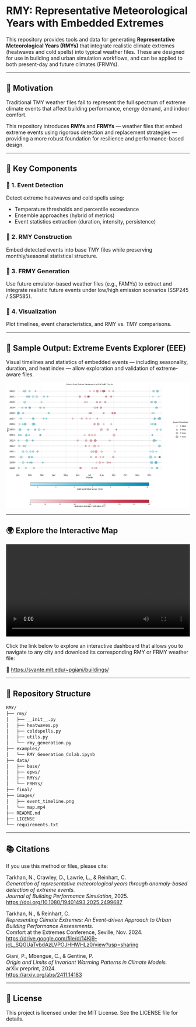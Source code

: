 # RMY: Representative Meteorological Years with Embedded Extremes

This repository provides tools and data for generating **Representative Meteorological Years (RMYs)** that integrate realistic climate extremes (heatwaves and cold spells) into typical weather files. These are designed for use in building and urban simulation workflows, and can be applied to both present-day and future climates (FRMYs).

---

## 📌 Motivation

Traditional TMY weather files fail to represent the full spectrum of extreme climate events that affect building performance, energy demand, and indoor comfort.

This repository introduces **RMYs** and **FRMYs** — weather files that embed extreme events using rigorous detection and replacement strategies — providing a more robust foundation for resilience and performance-based design.

---

## 🧩 Key Components

### 🔹 1. Event Detection
Detect extreme heatwaves and cold spells using:
- Temperature thresholds and percentile exceedance
- Ensemble approaches (hybrid of metrics)
- Event statistics extraction (duration, intensity, persistence)

### 🔹 2. RMY Construction
Embed detected events into base TMY files while preserving monthly/seasonal statistical structure.

### 🔹 3. FRMY Generation
Use future emulator-based weather files (e.g., FAMYs) to extract and integrate realistic future events under low/high emission scenarios (SSP245 / SSP585).

### 🔹 4. Visualization
Plot timelines, event characteristics, and RMY vs. TMY comparisons.

---

## 🧪 Sample Output: Extreme Events Explorer (EEE)

Visual timelines and statistics of embedded events — including seasonality, duration, and heat index — allow exploration and validation of extreme-aware files.

![event_timeline](images/event_timeline.png)

---

## 🌍 Explore the Interactive Map

<p align="center">
  <video src="images/map.mp4" controls width="100%"></video>
</p>

Click the link below to explore an interactive dashboard that allows you to navigate to any city and download its corresponding RMY or FRMY weather file:

🔗 https://svante.mit.edu/~pgiani/buildings/

---

## 📂 Repository Structure

```
RMY/
├── rmy/
│   ├── __init__.py
│   ├── heatwaves.py
│   ├── coldspells.py
│   ├── utils.py
│   └── rmy_generation.py
├── examples/
│   └── RMY_Generation_Colab.ipynb
├── data/
│   ├── base/
│   ├── epws/
│   ├── RMYs/
│   └── FRMYs/
├── final/
├── images/
│   ├── event_timeline.png
│   └── map.mp4
├── README.md
├── LICENSE
└── requirements.txt
```

---

## 📚 Citations

If you use this method or files, please cite:

Tarkhan, N., Crawley, D., Lawrie, L., & Reinhart, C.  
*Generation of representative meteorological years through anomaly-based detection of extreme events.*  
*Journal of Building Performance Simulation*, 2025.  
https://doi.org/10.1080/19401493.2025.2499687

Tarkhan, N., & Reinhart, C.  
*Representing Climate Extremes: An Event-driven Approach to Urban Building Performance Assessments.*  
Comfort at the Extremes Conference, Seville, Nov. 2024.  
https://drive.google.com/file/d/14Kj9-jcL_SQGUaTvbdAzLVPOJHHWHLz0/view?usp=sharing

Giani, P., Mbengue, C., & Gentine, P.  
*Origin and Limits of Invariant Warming Patterns in Climate Models.*  
arXiv preprint, 2024.  
https://arxiv.org/abs/2411.14183

---

## 📄 License

This project is licensed under the MIT License. See the LICENSE file for details.
